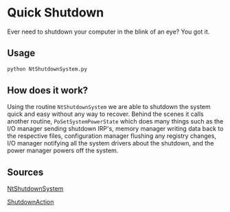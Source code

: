# Quick Shutdown

Ever need to shutdown your computer in the blink of an eye? You got it.


## Usage

```bash
python NtShutdownSystem.py
```

## How does it work?

Using the routine `NtShutdownSystem` we are able to shutdown the system quick and easy without any way to recover. Behind the scenes it calls another routine, `PoSetSystemPowerState` which does many things such as the I/O manager sending shutdown IRP's, memory manager writing data back to the respective files, configuration manager flushing any registry changes, I/O manager notifying all the system drivers about the shutdown, and the power manager powers off the system.

## Sources
[NtShutdownSystem](http://undocumented.ntinternals.net/UserMode/Undocumented%20Functions/Hardware/NtShutdownSystem.html)

[ShutdownAction](https://docs.microsoft.com/en-us/previous-versions/windows/desktop/mscs/property-lists)
